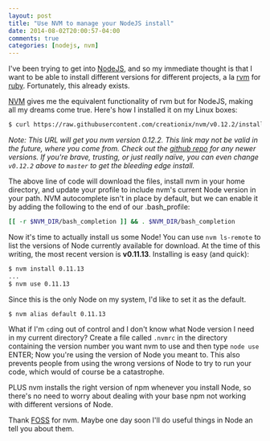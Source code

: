 ```yaml
---
layout: post
title: "Use NVM to manage your NodeJS install"
date: 2014-08-02T20:00:57-04:00
comments: true
categories: [nodejs, nvm]
---
```


I've been trying to get into [NodeJS](http://nodejs.org/), and so my immediate thought is that I want to be able to install different versions for different projects, a la [rvm](https://rvm.io) for [ruby](https://ruby-lang.org). Fortunately, this already exists.

[NVM](https://github.com/creationix/nvm) gives me the equivalent functionality of rvm but for NodeJS, making all my dreams come true. Here's how I installed it on my Linux boxes:

``` bash
$ curl https://raw.githubusercontent.com/creationix/nvm/v0.12.2/install.sh | bash
```

*Note: This URL will get you nvm version 0.12.2. This link may not be valid in the future, where you come from. Check out the [github repo](https://github.com/creationix/nvm) for any newer versions. If you're brave, trusting, or just really naïve, you can even change `v0.12.2` above to `master` to get the bleeding edge install.*

The above line of code will download the files, install nvm in your home directory, and update your profile to include nvm's current Node version in your path. NVM autocomplete isn't in place by default, but we can enable it by adding the following to the end of our .bash_profile:

``` bash
[[ -r $NVM_DIR/bash_completion ]] && . $NVM_DIR/bash_completion
```

Now it's time to actually install us some Node! You can use `nvm ls-remote` to list the versions of Node currently available for download. At the time of this writing, the most recent version is **v0.11.13**. Installing is easy (and quick):

``` bash
$ nvm install 0.11.13
...
$ nvm use 0.11.13
```

Since this is the only Node on my system, I'd like to set it as the default.

``` bash
$ nvm alias default 0.11.13
```

What if I'm `cd`ing out of control and I don't know what Node version I need in my current directory? Create a file called `.nvmrc` in the directory containing the version number you want nvm to use and then type `node use` ENTER; Now you're using the version of Node you meant to. This also prevents people from using the wrong versions of Node to try to run your code, which would of course be a catastrophe.

PLUS nvm installs the right version of npm whenever you install Node, so there's no need to worry about dealing with your base npm not working with different versions of Node.

Thank [FOSS](https://en.wikipedia.org/wiki/Free_and_Open_Source_Software) for nvm. Maybe one day soon I'll do useful things in Node an tell you about them.
